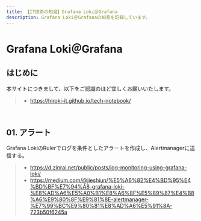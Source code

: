 ```yaml
---
title: 【IT技術の知見】Grafana Loki＠Grafana
description: Grafana Loki＠Grafanaの知見を記録しています。
---
```


# Grafana Loki＠Grafana

## はじめに

本サイトにつきまして、以下をご認識のほど宜しくお願いいたします。

> - https://hiroki-it.github.io/tech-notebook/

<br>

## 01. アラート

Grafana LokiのRulerでログを条件としたアラートを作成し、Alertmanagerに送信する。

> - https://d.zinrai.net/public/posts/log-monitoring-using-grafana-loki/
> - https://medium.com/@jieshiun/%E5%A6%82%E4%BD%95%E4%BD%BF%E7%94%A8-grafana-loki-%E8%AD%A6%E5%A0%B1%E8%A6%8F%E5%89%87%E4%B8%A6%E9%80%8F%E9%81%8E-alertmanager-%E7%99%BC%E9%80%81%E8%AD%A6%E5%91%8A-723b50f6245a

<br>
